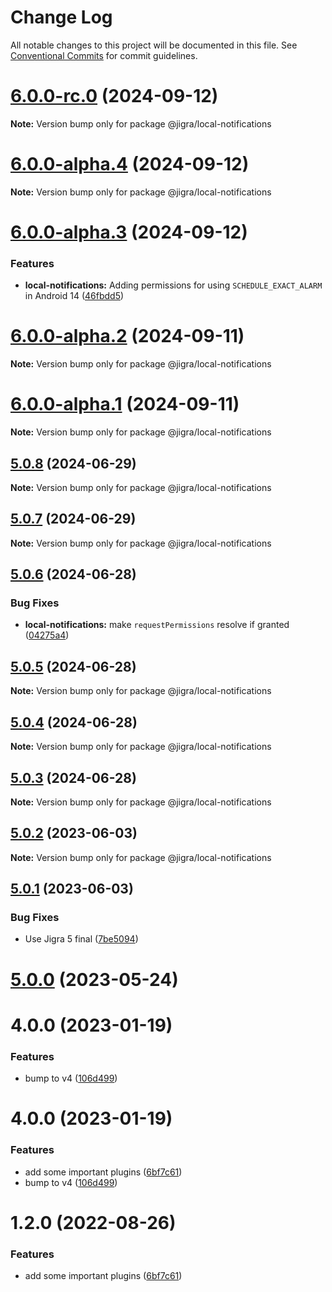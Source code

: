 # Change Log

All notable changes to this project will be documented in this file.
See [Conventional Commits](https://conventionalcommits.org) for commit guidelines.

# [6.0.0-rc.0](https://github.com/familyjs/jigra-plugins/compare/@jigra/local-notifications@6.0.0-alpha.4...@jigra/local-notifications@6.0.0-rc.0) (2024-09-12)

**Note:** Version bump only for package @jigra/local-notifications

# [6.0.0-alpha.4](https://github.com/familyjs/jigra-plugins/compare/@jigra/local-notifications@6.0.0-alpha.3...@jigra/local-notifications@6.0.0-alpha.4) (2024-09-12)

**Note:** Version bump only for package @jigra/local-notifications

# [6.0.0-alpha.3](https://github.com/familyjs/jigra-plugins/compare/@jigra/local-notifications@6.0.0-alpha.2...@jigra/local-notifications@6.0.0-alpha.3) (2024-09-12)

### Features

- **local-notifications:** Adding permissions for using `SCHEDULE_EXACT_ALARM` in Android 14 ([46fbdd5](https://github.com/familyjs/jigra-plugins/commit/46fbdd5554077b75ae9bb87244469601250b7b01))

# [6.0.0-alpha.2](https://github.com/familyjs/jigra-plugins/compare/@jigra/local-notifications@6.0.0-alpha.1...@jigra/local-notifications@6.0.0-alpha.2) (2024-09-11)

**Note:** Version bump only for package @jigra/local-notifications

# [6.0.0-alpha.1](https://github.com/familyjs/jigra-plugins/compare/@jigra/local-notifications@5.0.8...@jigra/local-notifications@6.0.0-alpha.1) (2024-09-11)

**Note:** Version bump only for package @jigra/local-notifications

## [5.0.8](https://github.com/familyjs/jigra-plugins/compare/@jigra/local-notifications@5.0.7...@jigra/local-notifications@5.0.8) (2024-06-29)

**Note:** Version bump only for package @jigra/local-notifications

## [5.0.7](https://github.com/familyjs/jigra-plugins/compare/@jigra/local-notifications@5.0.6...@jigra/local-notifications@5.0.7) (2024-06-29)

**Note:** Version bump only for package @jigra/local-notifications

## [5.0.6](https://github.com/familyjs/jigra-plugins/compare/@jigra/local-notifications@5.0.5...@jigra/local-notifications@5.0.6) (2024-06-28)

### Bug Fixes

- **local-notifications:** make `requestPermissions` resolve if granted ([04275a4](https://github.com/familyjs/jigra-plugins/commit/04275a4d1ced2ecbbf00ba02220a808e14fe1cc0))

## [5.0.5](https://github.com/familyjs/jigra-plugins/compare/@jigra/local-notifications@5.0.4...@jigra/local-notifications@5.0.5) (2024-06-28)

**Note:** Version bump only for package @jigra/local-notifications

## [5.0.4](https://github.com/familyjs/jigra-plugins/compare/@jigra/local-notifications@5.0.3...@jigra/local-notifications@5.0.4) (2024-06-28)

**Note:** Version bump only for package @jigra/local-notifications

## [5.0.3](https://github.com/familyjs/jigra-plugins/compare/@jigra/local-notifications@5.0.2...@jigra/local-notifications@5.0.3) (2024-06-28)

**Note:** Version bump only for package @jigra/local-notifications

## [5.0.2](https://github.com/familyjs/jigra-plugins/compare/@jigra/local-notifications@5.0.1...@jigra/local-notifications@5.0.2) (2023-06-03)

**Note:** Version bump only for package @jigra/local-notifications

## [5.0.1](https://github.com/familyjs/jigra-plugins/compare/@jigra/local-notifications@5.0.0...@jigra/local-notifications@5.0.1) (2023-06-03)

### Bug Fixes

- Use Jigra 5 final ([7be5094](https://github.com/familyjs/jigra-plugins/commit/7be509425c5cc9f21b1f9e78794b2c6b76ca7702))

# [5.0.0](https://github.com/familyjs/jigra-plugins/compare/@jigra/local-notifications@1.2.0...@jigra/local-notifications@5.0.0) (2023-05-24)

# 4.0.0 (2023-01-19)

### Features

- bump to v4 ([106d499](https://github.com/familyjs/jigra-plugins/commit/106d49991e82a0505a82571530b73fcda020e7e4))

# 4.0.0 (2023-01-19)

### Features

- add some important plugins ([6bf7c61](https://github.com/navify/jigra-plugins/commit/6bf7c61ba5ad99cf0474cb2cc9599d0f8fedeb45))
- bump to v4 ([106d499](https://github.com/navify/jigra-plugins/commit/106d49991e82a0505a82571530b73fcda020e7e4))

# 1.2.0 (2022-08-26)

### Features

- add some important plugins ([6bf7c61](https://github.com/navify/jigra-plugins/commit/6bf7c61ba5ad99cf0474cb2cc9599d0f8fedeb45))
